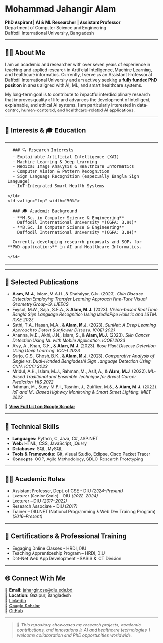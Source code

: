 # Mohammad Jahangir Alam  
**PhD Aspirant | AI & ML Researcher | Assistant Professor**  
Department of Computer Science and Engineering  
Daffodil International University, Bangladesh  

---

## 👨‍🎓 About Me  
I am an academic and researcher with over seven years of experience in teaching and applied research in Artificial Intelligence, Machine Learning, and healthcare informatics. Currently, I serve as an Assistant Professor at Daffodil International University and am actively seeking a **fully funded PhD position** in areas aligned with AI, ML, and smart healthcare systems.

My long-term goal is to contribute to impactful interdisciplinary research that improves quality of life and advances the development of intelligent, explainable, and ethical AI systems. I am particularly interested in data-centric, human-centered, and healthcare-related AI applications.

---

## 🎯 Interests & 🎓 Education

<table>
  <tr>
    <td valign="top" width="50%">

      ### 🔍 Research Interests  
      - Explainable Artificial Intelligence (XAI)  
      - Machine Learning & Deep Learning  
      - Medical Image Analysis & Healthcare Informatics  
      - Computer Vision & Pattern Recognition  
      - Sign Language Recognition (especially Bangla Sign Language)  
      - IoT-Integrated Smart Health Systems  

    </td>
    <td valign="top" width="50%">

      ### 🎓 Academic Background  
      - **M.Sc. in Computer Science & Engineering**  
        Daffodil International University *(CGPA: 3.90)*  
      - **B.Sc. in Computer Science & Engineering**  
        Daffodil International University *(CGPA: 3.84)*  

      Currently developing research proposals and SOPs for **PhD applications** in AI and Healthcare Informatics.

    </td>
  </tr>
</table>

---

## 📝 Selected Publications  
- **Alam, M.J.**, Islam, M.A.H., & Shahriyar, S.M. (2023). *Skin Disease Detection Employing Transfer Learning Approach Fine-Tune Visual Geometry Group-19.* *IJEECS*  
- Foysol, M.W., Sajal, S.E.A., & **Alam, M.J.** (2023). *Vision-based Real Time Bangla Sign Language Recognition Using MediaPipe Holistic and LSTM.* *ICKE 2023*  
- Sathi, T.A., Hasan, M.A., & **Alam, M.J.** (2023). *SunNet: A Deep Learning Approach to Detect Sunflower Disease.* *ICOEI 2023*  
- Ananna, M.E., Akhi, J.N., Islam, S., & **Alam, M.J.** (2023). *Skin Cancer Detection Using ML with Mobile Application.* *ICOEI 2023*  
- Alvy, A., Khan, G.K., & **Alam, M.J.** (2023). *Rose Plant Disease Detection Using Deep Learning.* *ICOEI 2023*  
- Surjo, G.S., Ghosh, B.K., & **Alam, M.J.** (2023). *Comparative Analysis of Single vs. Dual-Handed Bangladeshi Sign Language Detection Using CNN.* *ICCCI 2023*  
- Mridul, A.H., Islam, M.J., Rahman, M., Asif, A., & **Alam, M.J.** (2022). *ML-Based Traditional and Ensemble Technique for Breast Cancer Prediction.* *HIS 2022*  
- Rahman, M., Suny, M.F.I., Tasnim, J., Zulfiker, M.S., & **Alam, M.J.** (2022). *IoT and ML-Based Highway Monitoring & Smart Street Lighting.* *MIET 2022*  

📄 **[View Full List on Google Scholar](https://scholar.google.com/citations?user=HRQKy-AAAAAJ&hl=en)**

---

## 🧰 Technical Skills  
- **Languages:** Python, C, Java, C#, ASP.NET  
- **Web:** HTML, CSS, JavaScript, jQuery  
- **Databases:** SQL, MySQL  
- **Tools & Frameworks:** Git, Visual Studio, Eclipse, Cisco Packet Tracer  
- **Concepts:** OOP, Agile Methodology, SDLC, Research Prototyping  

---

## 👨‍🏫 Academic Roles  
- Assistant Professor, Dept. of CSE – DIU *(2024–Present)*  
- Lecturer (Senior Scale) – DIU *(2022–2024)*  
- Lecturer – DIU *(2017–2022)*  
- Research Associate – DIU *(2017)*  
- Trainer – DIU.NET (National Programming & Web Dev Training Program) *(2016–Present)*  

---

## 📜 Certifications & Professional Training  
- Engaging Online Classes – HRDI, DIU  
- Teaching Apprenticeship Program – HRDI, DIU  
- Dot-Net Web App Development – BASIS & ICT Division  

---

## 🌐 Connect With Me  
📧 **Email:** [jahangir.cse@diu.edu.bd](mailto:jahangir.cse@diu.edu.bd)  
📍 **Location:** Gazipur, Bangladesh  
🔗 [LinkedIn](https://www.linkedin.com/in/jahangircsediu/)  
🔗 [Google Scholar](https://scholar.google.com/citations?user=HRQKy-AAAAAJ&hl=en)  
🔗 [GitHub](https://github.com/jahangircsediu)

---

> 📌 _This repository showcases my research projects, academic contributions, and innovations in AI and healthcare technologies. I welcome collaboration and PhD opportunities worldwide._

